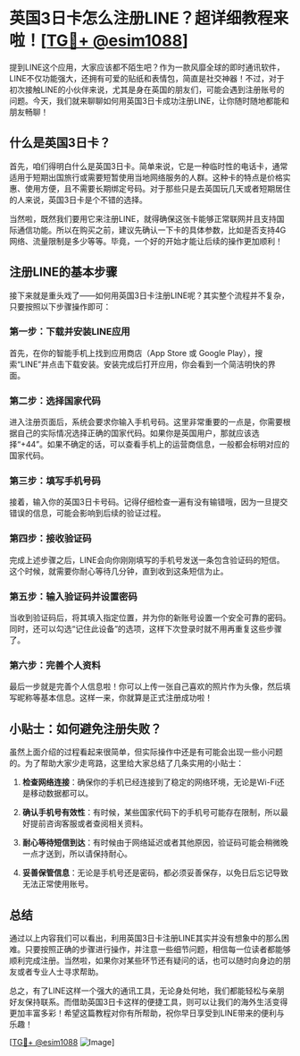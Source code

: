 # 英国3日卡怎么注册LINE？超详细教程来啦！[[TG💪+ @esim1088](https://t.me/s/esim1088)]

提到LINE这个应用，大家应该都不陌生吧？作为一款风靡全球的即时通讯软件，LINE不仅功能强大，还拥有可爱的贴纸和表情包，简直是社交神器！不过，对于初次接触LINE的小伙伴来说，尤其是身在英国的朋友们，可能会遇到注册账号的问题。今天，我们就来聊聊如何用英国3日卡成功注册LINE，让你随时随地都能和朋友畅聊！

## 什么是英国3日卡？

首先，咱们得明白什么是英国3日卡。简单来说，它是一种临时性的电话卡，通常适用于短期出国旅行或需要短暂使用当地网络服务的人群。这种卡的特点是价格实惠、使用方便，且不需要长期绑定号码。对于那些只是去英国玩几天或者短期居住的人来说，英国3日卡是个不错的选择。

当然啦，既然我们要用它来注册LINE，就得确保这张卡能够正常联网并且支持国际通信功能。所以在购买之前，建议先确认一下卡的具体参数，比如是否支持4G网络、流量限制是多少等等。毕竟，一个好的开始才能让后续的操作更加顺利！

## 注册LINE的基本步骤

接下来就是重头戏了——如何用英国3日卡注册LINE呢？其实整个流程并不复杂，只要按照以下步骤操作即可：

### 第一步：下载并安装LINE应用
首先，在你的智能手机上找到应用商店（App Store 或 Google Play），搜索“LINE”并点击下载安装。安装完成后打开应用，你会看到一个简洁明快的界面。

### 第二步：选择国家代码
进入注册页面后，系统会要求你输入手机号码。这里非常重要的一点是，你需要根据自己的实际情况选择正确的国家代码。如果你是英国用户，那就应该选择“+44”。如果不确定的话，可以查看手机上的运营商信息，一般都会标明对应的国家代码。

### 第三步：填写手机号码
接着，输入你的英国3日卡号码。记得仔细检查一遍有没有输错哦，因为一旦提交错误的信息，可能会影响到后续的验证过程。

### 第四步：接收验证码
完成上述步骤之后，LINE会向你刚刚填写的手机号发送一条包含验证码的短信。这个时候，就需要你耐心等待几分钟，直到收到这条短信为止。

### 第五步：输入验证码并设置密码
当收到验证码后，将其填入指定位置，并为你的新账号设置一个安全可靠的密码。同时，还可以勾选“记住此设备”的选项，这样下次登录时就不用再重复这些步骤了。

### 第六步：完善个人资料
最后一步就是完善个人信息啦！你可以上传一张自己喜欢的照片作为头像，然后填写昵称等基本信息。这样一来，你就算是正式注册成功啦！

## 小贴士：如何避免注册失败？

虽然上面介绍的过程看起来很简单，但实际操作中还是有可能会出现一些小问题的。为了帮助大家少走弯路，这里给大家总结了几条实用的小贴士：

1. **检查网络连接**：确保你的手机已经连接到了稳定的网络环境，无论是Wi-Fi还是移动数据都可以。
   
2. **确认手机号有效性**：有时候，某些国家代码下的手机号可能存在限制，所以最好提前咨询客服或者查阅相关资料。

3. **耐心等待短信到达**：有时候由于网络延迟或者其他原因，验证码可能会稍微晚一点才送到，所以请保持耐心。

4. **妥善保管信息**：无论是手机号还是密码，都必须妥善保存，以免日后忘记导致无法正常使用账号。

## 总结

通过以上内容我们可以看出，利用英国3日卡注册LINE其实并没有想象中的那么困难。只要按照正确的步骤进行操作，并注意一些细节问题，相信每一位读者都能够顺利完成注册。当然啦，如果你对某些环节还有疑问的话，也可以随时向身边的朋友或者专业人士寻求帮助。

总之，有了LINE这样一个强大的通讯工具，无论身处何地，我们都能轻松与亲朋好友保持联系。而借助英国3日卡这样的便捷工具，则可以让我们的海外生活变得更加丰富多彩！希望这篇教程对你有所帮助，祝你早日享受到LINE带来的便利与乐趣！

[[TG💪+ @esim1088](https://t.me/s/esim1088) ![Image](https://i.postimg.cc/4NQfJmqS/Snipaste-2025-05-13-00-14-12.png)]